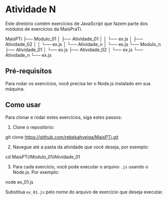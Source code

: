 # Atividade N

Este diretório contém exercícios de JavaScript que fazem parte dos módulos de exercícios da MaisPraTi.

MaisPTi
├── Modulo_01
│   ├── Atividade_01
│   │   └── ex.js
│   ├── Atividade_02
│   │   └── ex.js
│   └── Atividade_n
│       └── ex.js
└── Modulo_n
    ├── Atividade_01
    │   └── ex.js
    ├── Atividade_02
    │   └── ex.js
    └── Atividade_n
        └── ex.js


## Pré-requisitos

Para rodar os exercícios, você precisa ter o Node.js instalado em sua máquina.

## Como usar

Para clonar e rodar estes exercícios, siga estes passos:

1. Clone o repositório:

git clone https://github.com/rebekahveiga/MaisPTi.git

2. Navegue até a pasta da atividade que você deseja, por exemplo:

cd MaisPTi/Modulo_01/Atividade_01

3. Para cada exercício, você pode executar o arquivo `.js` usando o Node.js. Por exemplo:

node ex_01.js


Substitua `ex_01.js` pelo nome do arquivo de exercício que deseja executar.
